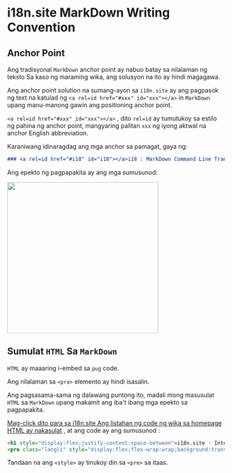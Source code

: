 # i18n.site MarkDown Writing Convention

## Anchor Point

Ang tradisyonal `MarkDown` anchor point ay nabuo batay sa nilalaman ng teksto Sa kaso ng maraming wika, ang solusyon na ito ay hindi magagawa.

Ang anchor point solution na sumang-ayon sa `i18n.site` ay ang pagpasok ng text na katulad ng `<a rel=id href="#xxx" id="xxx"></a>` in `MarkDown` upang manu-manong gawin ang positioning anchor point.

`<a rel=id href="#xxx" id="xxx"></a>` , dito `rel=id` ay tumutukoy sa estilo ng pahina ng anchor point, mangyaring palitan `xxx` ng iyong aktwal na anchor English abbreviation.

Karaniwang idinaragdag ang mga anchor sa pamagat, gaya ng:

```md
### <a rel=id href="#i18" id="i18"></a>i18 : MarkDown Command Line Translation Tool
```

Ang epekto ng pagpapakita ay ang mga sumusunod:

<img src="//p.3ti.site/1721381136.avif" width="350">

## Sumulat `HTML` Sa `MarkDown`

`HTML` ay maaaring i-embed sa `pug` code.

Ang nilalaman sa `<pre>` elemento ay hindi isasalin.

Ang pagsasama-sama ng dalawang puntong ito, madali mong masusulat `HTML` sa `MarkDown` upang makamit ang iba't ibang mga epekto sa pagpapakita.

[Mag-click dito para sa i18n.site Ang listahan ng code ng wika sa homepage HTML ay nakasulat](//raw.githubusercontent.com/i18n-site/md/main/zh/README.md) , at ang code ay ang sumusunod :

```html
<h1 style="display:flex;justify-content:space-between">i18n.site ⋅ International Solutions<img src="//p.3ti.site/logo.svg" style="user-select:none;margin-top:-1px;width:42px"></h1>
<pre class="langli" style="display:flex;flex-wrap:wrap;background:transparent;border:1px solid #eee;font-size:12px;box-shadow:0 0 3px inset #eee;padding:12px 5px 4px 12px;justify-content:space-between;"><style>pre.langli i{font-weight:300;font-family:s;margin-right:2px;margin-bottom:8px;font-style:normal;color:#666;border-bottom:1px dashed #ccc;}</style><i>English</i><i>简体中文</i><i>Deutsch</i> … …</pre>
```

Tandaan na ang `<style>` ay tinukoy din sa `<pre>` sa itaas.